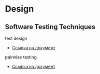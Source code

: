 # Design

## Software Testing Techniques
test design
 - [Ссылка на документ](https://docs.google.com/spreadsheets/d/1Gd8shkU1UNiLdopxbyLXPCfUeQ6YOJCb3rwO4KqRNgU/edit?usp=sharing)

pairwise testing
- [Ссылка на документ](https://docs.google.com/spreadsheets/d/1WQj--0TiEK5esfAss6GYQqqIvEGY5XtVLWdRumWdNho/edit?usp=sharing)
